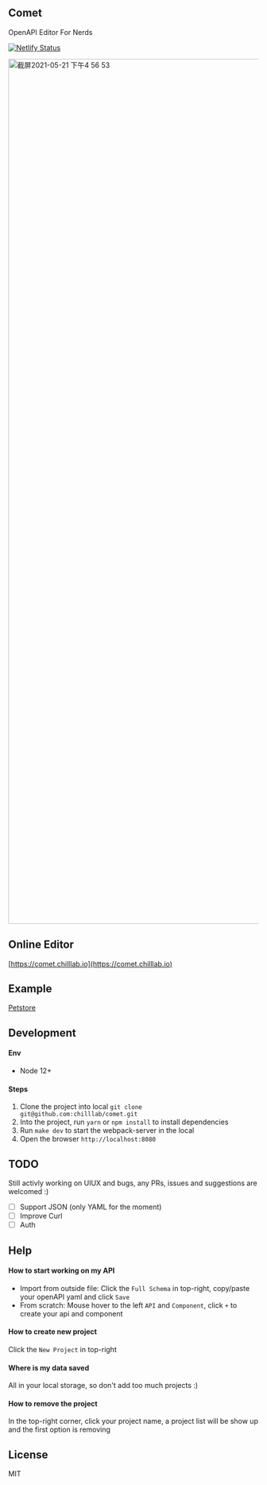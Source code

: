 ## Comet

OpenAPI Editor For Nerds

[![Netlify Status](https://api.netlify.com/api/v1/badges/b5072d5e-eeab-4391-93cd-4590bed35570/deploy-status)](https://app.netlify.com/sites/nostalgic-swanson-7dc1f9/deploys)

<img width="1741" alt="截屏2021-05-21 下午4 56 53" src="https://user-images.githubusercontent.com/5305874/119372559-0825db80-bcea-11eb-9237-4b23bf01349e.png">

## Online Editor
[https://comet.chilllab.io](https://comet.chilllab.io)

## Example
[Petstore](https://comet.chilllab.io?example=petstore)

## Development
#### Env
* Node 12+

#### Steps
1. Clone the project into local `git clone git@github.com:chilllab/comet.git`
2. Into the project, run `yarn` or `npm install` to install dependencies
3. Run `make dev` to start the webpack-server in the local
4. Open the browser `http://localhost:8080`

## TODO
Still activly working on UIUX and bugs, any PRs, issues and suggestions are welcomed :)

- [ ] Support JSON (only YAML for the moment)
- [ ] Improve Curl
- [ ] Auth

## Help
#### How to start working on my API
* Import from outside file: Click the `Full Schema` in top-right, copy/paste your openAPI yaml and click `Save`
* From scratch: Mouse hover to the left `API` and `Component`, click `+` to create your api and component

#### How to create new project
Click the `New Project` in top-right

#### Where is my data saved
All in your local storage, so don't add too much projects :)

#### How to remove the project
In the top-right corner, click your project name, a project list will be show up and the first option is removing

## License
MIT
